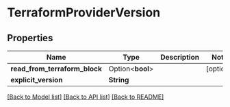 # TerraformProviderVersion

## Properties

Name | Type | Description | Notes
------------ | ------------- | ------------- | -------------
**read_from_terraform_block** | Option<**bool**> |  | [optional]
**explicit_version** | **String** |  | 

[[Back to Model list]](../README.md#documentation-for-models) [[Back to API list]](../README.md#documentation-for-api-endpoints) [[Back to README]](../README.md)



